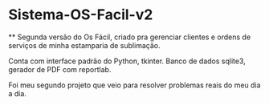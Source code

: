 # Sistema-OS-Facil-v2
**
Segunda versão do Os Fácil, criado pra gerenciar
clientes e ordens de serviços de minha estamparia
de sublimação.

Conta com interface padrão do Python, tkinter.
Banco de dados sqlite3, gerador de PDF com reportlab.

Foi meu segundo projeto que veio para resolver problemas
reais do meu dia a dia.
